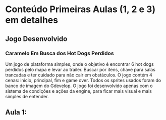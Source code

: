 # Conteúdo Primeiras Aulas (1, 2 e 3) em detalhes

## Jogo Desenvolvido

### Caramelo Em Busca dos Hot Dogs Perdidos

Um jogo de plataforma simples, onde o objetivo é encontrar 6 hot dogs perdidos pelo mapa e levar ao trailer. 
Buscar por itens, chave para salas trancadas e ter cuidado para não cair em obstáculos. O jogo contém 4 cenas: início, principal, fim e game over.
Todos os sprites usados foram do banco de imagem do Gdevelop. O jogo foi desenvolvido apenas com o sistema de condições e ações da engine, para ficar mais visual
e mais simples de entender.

## Aula 1:


